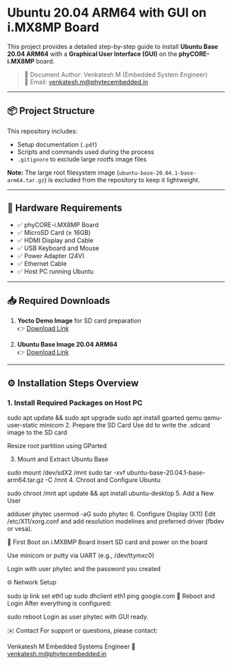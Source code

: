 # Ubuntu 20.04 ARM64 with GUI on i.MX8MP Board

This project provides a detailed step-by-step guide to install **Ubuntu Base 20.04 ARM64** with a **Graphical User Interface (GUI)** on the **phyCORE-i.MX8MP** board.

> 📄 Document Author: Venkatesh M (Embedded System Engineer)  
> 📧 Email: venkatesh.m@phytecembedded.in  

---

## 📦 Project Structure

This repository includes:
- Setup documentation (`.pdf`)
- Scripts and commands used during the process
- `.gitignore` to exclude large rootfs image files

**Note:** The large root filesystem image (`ubuntu-base-20.04.1-base-arm64.tar.gz`) is excluded from the repository to keep it lightweight.

---

## 🧰 Hardware Requirements

- ✅ phyCORE-i.MX8MP Board
- ✅ MicroSD Card (≥ 16GB)
- ✅ HDMI Display and Cable
- ✅ USB Keyboard and Mouse
- ✅ Power Adapter (24V)
- ✅ Ethernet Cable
- ✅ Host PC running Ubuntu

---

## 📥 Required Downloads

1. **Yocto Demo Image** for SD card preparation  
   👉 [Download Link](https://download.phytec.de/Software/Linux/BSP-Yocto-i.MX8MP/BSP-Yocto-NXP-i.MX8MP-PD22.1.0/images/ampliphy-vendor-xwayland/phyboard-pollux-imx8mp-2/phytec-qt5demo-image-phyboard-pollux-imx8mp-2.sdcard)

2. **Ubuntu Base Image 20.04 ARM64**  
   👉 [Download Link](https://cdimage.ubuntu.com/ubuntu-base/releases/20.04/release/ubuntu-base-20.04.1-base-arm64.tar.gz)

---

## ⚙️ Installation Steps Overview

### 1. Install Required Packages on Host PC

sudo apt update && sudo apt upgrade
sudo apt install gparted qemu qemu-user-static minicom
2. Prepare the SD Card
Use dd to write the .sdcard image to the SD card

Resize root partition using GParted

3. Mount and Extract Ubuntu Base

sudo mount /dev/sdX2 /mnt
sudo tar -xvf ubuntu-base-20.04.1-base-arm64.tar.gz -C /mnt
4. Chroot and Configure Ubuntu

sudo chroot /mnt
apt update && apt install ubuntu-desktop
5. Add a New User

adduser phytec
usermod -aG sudo phytec
6. Configure Display (X11)
Edit /etc/X11/xorg.conf and add resolution modelines and preferred driver (fbdev or vesa).

🧪 First Boot on i.MX8MP Board
Insert SD card and power on the board

Use minicom or putty via UART (e.g., /dev/ttymxc0)

Login with user phytec and the password you created

🌐 Network Setup

sudo ip link set eth1 up
sudo dhclient eth1
ping google.com
🔁 Reboot and Login
After everything is configured:


sudo reboot
Login as user phytec with GUI ready.


✉️ Contact
For support or questions, please contact:

Venkatesh M
Embedded Systems Engineer
📧 venkatesh.m@phytecembedded.in
